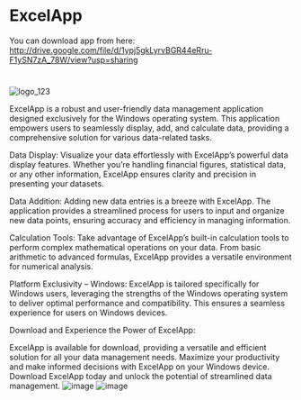 # ExcelApp 
You can download app from here: http://drive.google.com/file/d/1ypj5gkLyrvBGR44eRru-F1ySN7zA_78W/view?usp=sharing
#
![logo_123](https://github.com/Bigbosa/ExcelApp/assets/122636579/ed303fa0-b0c1-4e10-9e40-c451219fe0e7)
  

ExcelApp is a robust and user-friendly data management application designed exclusively for the Windows operating system. This application empowers users to seamlessly display, add, and calculate data, providing a comprehensive solution for various data-related tasks.

Data Display:
Visualize your data effortlessly with ExcelApp’s powerful data display features. Whether you’re handling financial figures, statistical data, or any other information, ExcelApp ensures clarity and precision in presenting your datasets.

Data Addition:
Adding new data entries is a breeze with ExcelApp. The application provides a streamlined process for users to input and organize new data points, ensuring accuracy and efficiency in managing information.

Calculation Tools:
Take advantage of ExcelApp’s built-in calculation tools to perform complex mathematical operations on your data. From basic arithmetic to advanced formulas, ExcelApp provides a versatile environment for numerical analysis.

Platform Exclusivity – Windows:
ExcelApp is tailored specifically for Windows users, leveraging the strengths of the Windows operating system to deliver optimal performance and compatibility. This ensures a seamless experience for users on Windows devices.

Download and Experience the Power of ExcelApp:

ExcelApp is available for download, providing a versatile and efficient solution for all your data management needs. Maximize your productivity and make informed decisions with ExcelApp on your Windows device. Download ExcelApp today and unlock the potential of streamlined data management.
![image](https://github.com/Bigbosa/ExcelApp/assets/122636579/576eaf4d-ad64-481e-9f21-efc556acea97)
![image](https://github.com/Bigbosa/ExcelApp/assets/122636579/298fa6aa-a3fe-446b-8630-d757d1819323)

